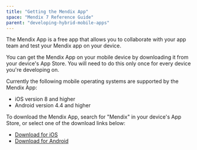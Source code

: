 ```yaml
---
title: "Getting the Mendix App"
space: "Mendix 7 Reference Guide"
parent: "developing-hybrid-mobile-apps"
---
```



The Mendix App is a free app that allows you to collaborate with your app team and test your Mendix app on your device.

You can get the Mendix App on your mobile device by downloading it from your device's App Store. You will need to do this only once for every device you're developing on.

Currently the following mobile operating systems are supported by the Mendix App:

*   iOS version 8 and higher
*   Android version 4.4 and higher

To download the Mendix App, search for "Mendix" in your device's App Store, or select one of the download links below:

*   [Download for iOS](https://itunes.apple.com/nl/app/mendix/id458058946?mt=8)
*   [Download for Android](https://play.google.com/store/apps/details?id=com.mendix.SprintrMobile)
